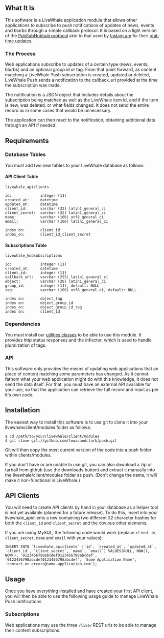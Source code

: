 
## What It Is

This software is a LiveWhale application module that allows other applications to subscribe to push notifications of updates of news, events and blurbs through a simple callback protocol. It is based on a light version of the [PubSubHubbub protocol](http://code.google.com/p/pubsubhubbub/) akin to that used by [Instagr.am](http://instagram.com/) for their [real-time updates](http://instagram.com/developer/realtime/).

### The Process

Web applications subscribe to updates of a certain type (news, events, blurbs) and an optional group id or tag. From that point forward, as content matching a LiveWhale Push subscription is created, updated or deleted, LiveWhale Push sends a notification to the callback_url provided at the time the subscription was made.

The notification is a JSON object that includes details about the subscription being matched as well as the LiveWhale item id, and if the item is new, was deleted, or what fields changed. It does not send the entire record as in some cases that would be unnecessary.

The application can then react to the notification, obtaining additional data through an API if needed.

## Requirements

### Database Tables

You must add two new tables to your LiveWhale database as follows:

#### API Client Table

    livewhale_apiclients

    id:             integer (11)
    created_at:     datetime
    updated_at:     datetime
    client_id:      varchar (32) latin1_general_ci
    client_secret:  varchar (32) latin1_general_ci
    name:           varchar (100) utf8_general_ci
    email:          varchar (100) latin1_general_ci

    index on:       client_id
    index_on:       client_id_client_secret


#### Subscriptions Table

    livewhale_hubsubscriptions

    id:             integer (11)
    created_at:     datetime
    client_id:      integer (11)
    callback_url:   varchar (255) latin1_general_ci
    object:         varchar (20) latin1_general_ci
    group_id:       integer (11), default: NULL
    tag:            varchar (100) utf8_general_ci, default: NULL

    index on:       object_tag
    index on:       object_group_id
    index_on:       object_group_id_tag
    index on:       client_id

### Dependencies

You must install our [utilities classes](https://github.com/lewisandclark/utilities) to be able to use this module. It provides http status responses and  the inflector, which is used to handle pluralization of tags.

### API

This software only provides the means of updating web applications that an piece of content matching some parameters has changed. As it cannot fathom what your web application might do with this knowledge, it does not send the data itself. For that, you must have an external API available for your use, so that the application can retrieve the full record and react as per it's own code.

## Installation

The easiest way to install this software is to use git to clone it into your livewhale/client/modules folder as follows:

    $ cd /path/to/your/livewhale/client/modules
    $ git clone git://github.com/lewisandclark/push.git

Git will then copy the most current version of the code into a push folder within clients/modules.

If you don't have or are unable to use git, you can also download a zip or tarball from github (use the downloads button) and extract it manually into the livewhale/client/modules folder as push. (Don't change the name, it will make it non-functional in LiveWhale.)

## API Clients

You will need to create API clients by hand in your database as a helper tool is not yet available (planned for a future release). To do this, insert into your livewhale_apiclients a row containing two different 32 character hashes for both the `client_id` and `client_secret` and the obvious other elements.

If you are using MySQL, the following code would work (replace `client_id`, `client_secret`, `name` and `email` with your values):

    INSERT INTO `livewhale_apiclients` (`id`, `created_at`, `updated_at`, `client_id`, `client_secret`, `name`, `email`) VALUES(NULL, NOW(), NOW(), '0123456798abcdef0123456798abcdef', '0123456798abcdef0123456798abcdef', 'Some Application Name', 'contact.or.errors@some.application.com');

## Usage

Once you have everything installed and have created your first API client, you will then be able to use the following usage guide to manage LiveWhale Push notifications.

### Subscriptions

Web applications may use the three `/live/` REST urls to be able to manage their content subscriptions.


